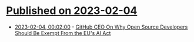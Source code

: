 # [Published on 2023-02-04](index.md)

* [2023-02-04, 00:02:00](https://slashdot.org/story/23/02/03/2134211/github-ceo-on-why-open-source-developers-should-be-exempt-from-the-eus-ai-act?utm_source=rss1.0mainlinkanon&utm_medium=feed) - [GitHub CEO On Why Open Source Developers Should Be Exempt From the EU's AI Act](https://slashdot.org/story/23/02/03/2134211/github-ceo-on-why-open-source-developers-should-be-exempt-from-the-eus-ai-act?utm_source=rss1.0mainlinkanon&utm_medium=feed)
